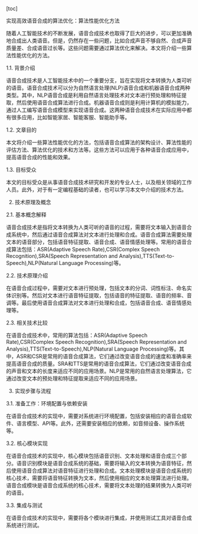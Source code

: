 
[toc]                    
                
                
实现高效语音合成的算法优化：算法性能优化方法

随着人工智能技术的不断发展，语音合成技术也取得了巨大的进步，可以更加准确地合成出人类语音。但是，仍然存在一些问题，比如合成声音不够自然、合成声音质量差、合成语音过长等。这些问题需要通过算法优化来解决。本文将介绍一些算法性能优化的方法。

1.1. 背景介绍

语音合成技术是人工智能技术中的一个重要分支，旨在实现将文本转换为人类可听的语音。语音合成技术可以分为自然语言处理(NLP)语音合成和机器语音合成两种类型。其中，NLP语音合成是利用自然语言处理技术对文本进行预处理和特征提取，然后使用语音合成算法进行合成。机器语音合成则是利用计算机的模拟能力，通过人工编写语音合成模型来实现语音合成。这两种语音合成技术在实际应用中都有很多应用，比如智能家居、智能客服、智能助手等。

1.2. 文章目的

本文将介绍一些算法性能优化的方法，包括语音合成算法的架构设计、算法性能的评估方法、算法优化的技术和方法等。这些方法可以应用于各种语音合成应用中，提高语音合成的性能和效果。

1.3. 目标受众

本文的目标受众是从事语音合成技术研究和开发的专业人士，以及相关领域的工作人员。此外，对于有一定编程基础的读者，也可以学习本文中介绍的技术方法。

2. 技术原理及概念

2.1. 基本概念解释

语音合成技术是指将文本转换为人类可听的语音的过程，需要将文本输入到语音合成系统中，然后通过语音合成算法对文本进行处理和合成。语音合成算法需要处理文本的语音部分，包括语音特征提取、语音合成、语音情感处理等。常用的语音合成算法包括：ASR(Adaptive Speech Rate),CSR(Complex Speech Recognition),SRA(Speech Representation and Analysis),TTS(Text-to-Speech),NLP(Natural Language Processing)等。

2.2. 技术原理介绍

在语音合成过程中，需要对文本进行预处理，包括文本的分词、词性标注、命名实体识别等。然后对文本进行语音特征提取，包括语音的特征提取、语音的频率、音调等。最后使用语音合成算法对文本进行处理和合成，包括语音合成、语音情感处理等。

2.3. 相关技术比较

在语音合成技术中，常用的算法包括：ASR(Adaptive Speech Rate),CSR(Complex Speech Recognition),SRA(Speech Representation and Analysis),TTS(Text-to-Speech),NLP(Natural Language Processing)等。其中，ASR和CSR是常用的语音合成算法，它们通过改变语音合成的速度和准确率来提高语音合成的质量。SRA和TTS是常用的语音合成算法，它们通过改变语音合成的声音和文本的长度来适应不同的应用场景。NLP是常用的自然语言处理算法，它通过改变文本的预处理和特征提取来适应不同的应用场景。

3. 实现步骤与流程

3.1. 准备工作：环境配置与依赖安装

在语音合成技术的实现中，需要对系统进行环境配置，包括安装相应的语音合成软件、语言模型、API等。此外，还需要安装相应的依赖，如音频设备、操作系统等。

3.2. 核心模块实现

在语音合成技术的实现中，核心模块包括语音识别、文本处理和语音合成三个部分。语音识别模块是语音合成系统的基础，需要将输入的文本转换为语音特征，然后使用语音合成算法对语音特征进行处理和合成。文本处理模块是语音合成系统的核心技术，需要将语音特征转换为文本，然后使用相应的文本处理算法进行处理。语音合成模块是语音合成系统的核心技术，需要将文本处理的结果转换为人类可听的语音。

3.3. 集成与测试

在语音合成技术的实现中，需要将各个模块进行集成，并使用测试工具对语音合成系统进行测试。

